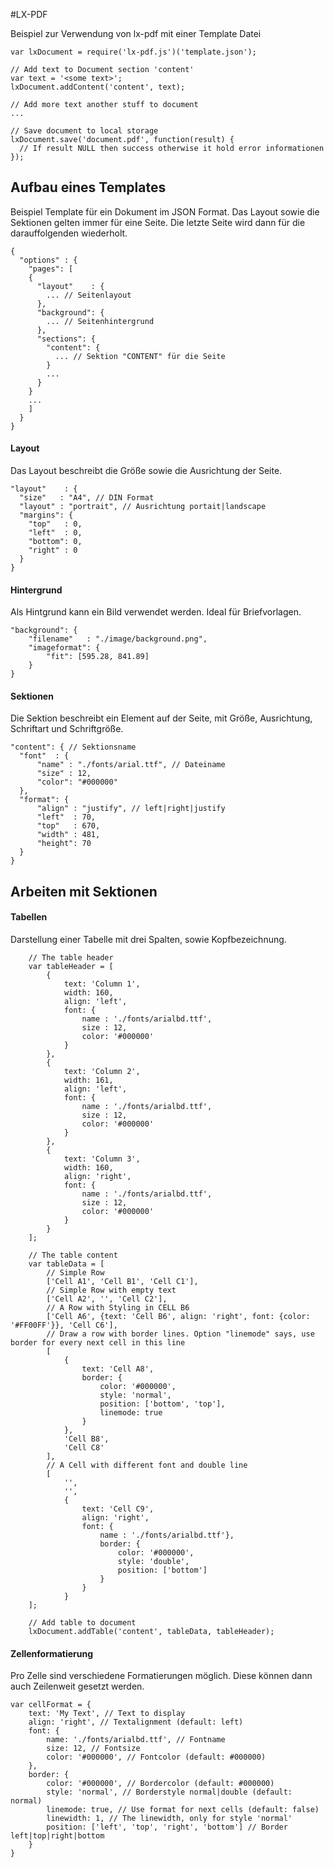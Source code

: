 #LX-PDF

Beispiel zur Verwendung von lx-pdf mit einer Template Datei

    var lxDocument = require('lx-pdf.js')('template.json');

    // Add text to Document section 'content'
    var text = '<some text>';
    lxDocument.addContent('content', text);

    // Add more text another stuff to document
    ...

    // Save document to local storage
    lxDocument.save('document.pdf', function(result) {
      // If result NULL then success otherwise it hold error informationen
    });

## Aufbau eines Templates

Beispiel Template für ein Dokument im JSON Format. Das Layout sowie die Sektionen gelten immer für eine Seite. Die letzte Seite wird dann für die darauffolgenden wiederholt.

    {
      "options" : {
        "pages": [
        {
          "layout"    : {
            ... // Seitenlayout
          },
          "background": {
            ... // Seitenhintergrund
          },
          "sections": {
            "content": {
              ... // Sektion "CONTENT" für die Seite
            }
            ...
          }
        }
        ...
        ]
      }
    }

####  Layout

Das Layout beschreibt die Größe sowie die Ausrichtung der Seite.

    "layout"    : {
      "size"   : "A4", // DIN Format
      "layout" : "portrait", // Ausrichtung portait|landscape
      "margins": {
        "top"   : 0,
        "left"  : 0,
        "bottom": 0,
        "right" : 0
      }
	}

#### Hintergrund

Als Hintgrund kann ein Bild verwendet werden. Ideal für Briefvorlagen.

    "background": {
        "filename"   : "./image/background.png",
        "imageformat": {
	        "fit": [595.28, 841.89]
    	}
    }

#### Sektionen

Die Sektion beschreibt ein Element auf der Seite, mit Größe, Ausrichtung, Schriftart und Schriftgröße.

    "content": { // Sektionsname
      "font"  : {
          "name" : "./fonts/arial.ttf", // Dateiname
          "size" : 12,
          "color": "#000000"
      },
      "format": {
          "align" : "justify", // left|right|justify
          "left"  : 70,
          "top"   : 670,
          "width" : 481,
          "height": 70
      }
    }

## Arbeiten mit Sektionen

#### Tabellen

Darstellung einer Tabelle mit drei Spalten, sowie Kopfbezeichnung.

		// The table header
        var tableHeader = [
            {
                text: 'Column 1',
                width: 160,
                align: 'left',
                font: {
                    name : './fonts/arialbd.ttf',
                    size : 12,
                    color: '#000000'
                }
            },
            {
            	text: 'Column 2',
                width: 161,
                align: 'left',
                font: {
                	name : './fonts/arialbd.ttf',
                    size : 12,
                    color: '#000000'
                }
            },
            {
            	text: 'Column 3',
                width: 160,
                align: 'right',
                font: {
                	name : './fonts/arialbd.ttf',
                    size : 12,
                    color: '#000000'
                }
            }
        ];

        // The table content
        var tableData = [
            // Simple Row
            ['Cell A1', 'Cell B1', 'Cell C1'],
            // Simple Row with empty text
            ['Cell A2', '', 'Cell C2'],
            // A Row with Styling in CELL B6
            ['Cell A6', {text: 'Cell B6', align: 'right', font: {color: '#FF00FF'}}, 'Cell C6'],
            // Draw a row with border lines. Option "linemode" says, use border for every next cell in this line
            [
            	{
                	text: 'Cell A8',
                    border: {
                    	color: '#000000',
                        style: 'normal',
                        position: ['bottom', 'top'],
                        linemode: true
                    }
                },
                'Cell B8',
                'Cell C8'
            ],
            // A Cell with different font and double line
            [
            	'',
                '',
                {
                	text: 'Cell C9',
                    align: 'right',
                    font: {
                    	name : './fonts/arialbd.ttf'},
                        border: {
                        	color: '#000000',
                            style: 'double',
                            position: ['bottom']
                        }
                    }
                }
        ];

		// Add table to document
		lxDocument.addTable('content', tableData, tableHeader);

#### Zellenformatierung

Pro Zelle sind verschiedene Formatierungen möglich. Diese können dann auch Zeilenweit gesetzt werden.

	var cellFormat = {
    	text: 'My Text', // Text to display
        align: 'right', // Textalignment (default: left)
        font: {
        	name: './fonts/arialbd.ttf', // Fontname
            size: 12, // Fontsize
            color: '#000000', // Fontcolor (default: #000000)
        },
        border: {
        	color: '#000000', // Bordercolor (default: #000000)
            style: 'normal', // Borderstyle normal|double (default: normal)
            linemode: true, // Use format for next cells (default: false)
            linewidth: 1, // The linewidth, only for style 'normal'
            position: ['left', 'top', 'right', 'bottom'] // Border left|top|right|bottom
        }
    }
